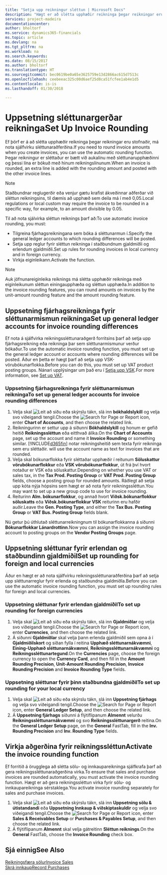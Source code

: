 ```yaml
---
title: "Setja upp reikningur sléttun | Microsoft Docs"
description: "Hægt er að slétta upphæðir reikninga þegar reikningar eru stofnaðir. Staðbundnar reglugerðir eða venjur gætu krafist ákveðinnar aðferðar við sléttun reikningsins, til dæmis að upphæð sem deila má í með 0,05."
services: project-madeira
documentationcenter: 
author: bholtorf
ms.service: dynamics365-financials
ms.topic: article
ms.devlang: na
ms.tgt_pltfrm: na
ms.workload: na
ms.search.keywords: 
ms.date: 08/15/2017
ms.author: bholtorf
ms.translationtype: HT
ms.sourcegitcommit: bec0619be0a65e3625759e13d2866ac615d7513c
ms.openlocfilehash: ceebeeac325c00d6aef25d8ca51fcfee1ab4e1d5
ms.contentlocale: is-is
ms.lasthandoff: 01/30/2018

---
```

# <a name="set-up-invoice-rounding"></a><span data-ttu-id="4e87b-104">Uppsetning sléttunargerðar reikninga</span><span class="sxs-lookup"><span data-stu-id="4e87b-104">Set Up Invoice Rounding</span></span>
<span data-ttu-id="4e87b-105">Ef þörf er á að slétta upphæðir reikninga þegar reikningar eru stofnaðir, má nota sjálfvirku sléttunaraðferðina.</span><span class="sxs-lookup"><span data-stu-id="4e87b-105">If you need to round invoice amounts when you create invoices, you can use the automatic rounding function.</span></span> <span data-ttu-id="4e87b-106">Þegar reikningur er sléttaður er bætt við aukalínu með sléttunarupphæðinni og þessi lína er bókuð með hinum reikningslínunum.</span><span class="sxs-lookup"><span data-stu-id="4e87b-106">When an invoice is rounded, an extra line is added with the rounding amount and posted with the other invoice lines.</span></span>

> [!NOTE]  
>  <span data-ttu-id="4e87b-107">Staðbundnar reglugerðir eða venjur gætu krafist ákveðinnar aðferðar við sléttun reikningsins, til dæmis að upphæð sem deila má í með 0,05.</span><span class="sxs-lookup"><span data-stu-id="4e87b-107">Local regulations or local custom may require the invoice to be rounded in a specific way, for example, to an amount divisible by 0.05.</span></span>  
  
<span data-ttu-id="4e87b-108">Til að nota sjálvirka sléttun reiknings þarf að:</span><span class="sxs-lookup"><span data-stu-id="4e87b-108">To use automatic invoice rounding, you must:</span></span>  
  
* <span data-ttu-id="4e87b-109">Tilgreina fjárhagsreikningana sem bóka á sléttunarmun í.</span><span class="sxs-lookup"><span data-stu-id="4e87b-109">Specify the general ledger accounts to which rounding differences will be posted.</span></span>  
* <span data-ttu-id="4e87b-110">Setja upp reglur fyrir sléttun reikninga í staðbundnum gjaldmiðli og erlendum gjaldmiðli.</span><span class="sxs-lookup"><span data-stu-id="4e87b-110">Set up rules for rounding invoices in local currency and in foreign currency.</span></span>  
* <span data-ttu-id="4e87b-111">Virkja eiginleikann.</span><span class="sxs-lookup"><span data-stu-id="4e87b-111">Activate the function.</span></span>  
  
> [!NOTE]  
>  <span data-ttu-id="4e87b-112">Auk jöfnunareiginleika reiknings má slétta upphæðir reikninga með eiginleikunum sléttun einingaupphæða og sléttun upphæða.</span><span class="sxs-lookup"><span data-stu-id="4e87b-112">In addition to the invoice rounding features, you can round amounts on invoices by the unit-amount rounding feature and the amount rounding feature.</span></span>  
 
## <a name="set-up-general-ledger-accounts-for-invoice-rounding-differences"></a><span data-ttu-id="4e87b-113">Uppsetning fjárhagsreikninga fyrir sléttunarmismun reikninga</span><span class="sxs-lookup"><span data-stu-id="4e87b-113">Set up general ledger accounts for invoice rounding differences</span></span>
<span data-ttu-id="4e87b-114">Ef nota á sjálfvirka reikningssléttunaraðgerð forritsins þarf að setja upp fjárhagsreikning eða reikninga þar sem sléttunarmismunur verður bókaður.</span><span class="sxs-lookup"><span data-stu-id="4e87b-114">To use the automatic invoice rounding function, you must set up the general ledger account or accounts where rounding differences will be posted.</span></span> <span data-ttu-id="4e87b-115">Áður en þetta er hægt þarf að setja upp VSK-vörubókunarflokka.</span><span class="sxs-lookup"><span data-stu-id="4e87b-115">Before you can do this, you must set up VAT product posting groups.</span></span> <span data-ttu-id="4e87b-116">Nánari upplýsingar um það eru í [Setja upp VSK](finance-setup-vat.md).</span><span class="sxs-lookup"><span data-stu-id="4e87b-116">For more information, see [Set up VAT](finance-setup-vat.md).</span></span>  
  
### <a name="to-set-up-general-ledger-accounts-for-invoice-rounding-differences"></a><span data-ttu-id="4e87b-117">Uppsetning fjárhagsreikninga fyrir sléttunarmismun reikninga</span><span class="sxs-lookup"><span data-stu-id="4e87b-117">To set up general ledger accounts for invoice rounding differences</span></span>  
1. <span data-ttu-id="4e87b-118">Velja skal ![Leit að síðu eða skýrslu](media/ui-search/search_small.png "Leit að síðu eða skýrslu táknið") tákn, slá inn **bókhaldslykill** og velja svo viðeigandi tengil.</span><span class="sxs-lookup"><span data-stu-id="4e87b-118">Choose the ![Search for Page or Report](media/ui-search/search_small.png "Search for Page or Report icon") icon, enter **Chart of Accounts**, and then choose the related link.</span></span>  
2. <span data-ttu-id="4e87b-119">Reikningurinn er settur upp á síðunni **Bókhaldslykill** og honum er gefið heitið **Reikningssléttun** eða eitthvað álíka.</span><span class="sxs-lookup"><span data-stu-id="4e87b-119">On the **Chart of Accounts** page, set up the account and name it **Invoice Rounding** or something similar.</span></span> [!INCLUDE[d365fin](includes/d365fin_md.md)]<span data-ttu-id="4e87b-120"> notar reikningsheitið sem texta fyrir reikninga sem eru sléttaðir.</span><span class="sxs-lookup"><span data-stu-id="4e87b-120"> will use the account name as text for invoices that are rounded.</span></span>  
3. <span data-ttu-id="4e87b-121">Velja skal bókunarflokka fyrir sléttaðar upphæðir í reitunum **Söluskattur vörubókunarflokkur** eða **VSK vörubókunarflokkur**, út frá því hvort notaður er VSK eða söluskattur.</span><span class="sxs-lookup"><span data-stu-id="4e87b-121">Depending on whether you use VAT or sales tax, in the **Tax Prod. Posting Group** or **VAT Prod. Posting Group** fields, choose a posting group for rounded amounts.</span></span> <span data-ttu-id="4e87b-122">Ráðlegt að setja upp kóta nýja hópsins sem hægt er að nota fyrir reikningssléttun.</span><span class="sxs-lookup"><span data-stu-id="4e87b-122">You may want to set up a new group code to use for invoice rounding.</span></span>
4. <span data-ttu-id="4e87b-123">Reiturinn **Alm. bókunarflokkur**, og annað hvort **Viðsk.bókunarflokkur söluskatts** eða **Viðsk.bókunarflokkur VSK** reiturinn eru hafðir auðir.</span><span class="sxs-lookup"><span data-stu-id="4e87b-123">Leave the **Gen. Posting Type**, and either the **Tax Bus. Posting Group** or **VAT Bus. Posting Group** fields blank.</span></span> <!-- Why do we say to leave these blank, when there are a lot of other fields we also leave blank but don't mention? -->  
  
<span data-ttu-id="4e87b-124">Nú getur þú úthlutað sléttunarreikningnum til bókunarflokkanna á síðunni **Bókunarflokkar Lánardrottinn**.</span><span class="sxs-lookup"><span data-stu-id="4e87b-124">Now you can assign the invoice rounding account to posting groups on the **Vendor Posting Groups** page.</span></span>  <!-- Why only the vendor posting groups? -->

## <a name="set-up-rounding-for-foreign-and-local-currencies"></a><span data-ttu-id="4e87b-125">Uppsetning sléttunar fyrir erlendan og staðbundinn gjaldmiðil</span><span class="sxs-lookup"><span data-stu-id="4e87b-125">Set up rounding for foreign and local currencies</span></span>
<span data-ttu-id="4e87b-126">Áður en hægt er að nota sjálfvirku reikningssléttunaraðferðina þarf að setja upp sléttunarreglur fyrir erlenda og staðbundna gjaldmiðla.</span><span class="sxs-lookup"><span data-stu-id="4e87b-126">Before you can use the automatic invoice rounding function, you must set up rounding rules for foreign and local currencies.</span></span>

### <a name="to-set-up-rounding-for-foreign-currencies"></a><span data-ttu-id="4e87b-127">Uppsetning sléttunar fyrir erlendan gjaldmiðil</span><span class="sxs-lookup"><span data-stu-id="4e87b-127">To set up rounding for foreign currencies</span></span>  
1. <span data-ttu-id="4e87b-128">Velja skal ![Leit að síðu eða skýrslu](media/ui-search/search_small.png "Leit að síðu eða skýrslu táknið") tákn, slá inn **Gjaldmiðlar** og velja svo viðeigandi tengil.</span><span class="sxs-lookup"><span data-stu-id="4e87b-128">Choose the ![Search for Page or Report](media/ui-search/search_small.png "Search for Page or Report icon") icon, enter **Currencies**, and then choose the related link.</span></span>  
2. <span data-ttu-id="4e87b-129">Á síðunni **Gjaldmiðlar** skal velja þann erlenda gjaldmiðil sem opna á í **Gjaldmiðilskort** og síðan fylla í reitina **Upphæð sléttunarnákvæmni**, **Eining-Upphæð sléttunarnákvæmni**, **Reikningssléttunarnákvæmni** og **Reikningssléttunartegund**.</span><span class="sxs-lookup"><span data-stu-id="4e87b-129">On the **Currencies** page, choose the foreign currency to open the **Currency Card**, and then fill in the **Amount Rounding Precision**, **Unit-Amount Rounding Precision**, **Invoice Rounding Precision** and **Invoice Rounding Type** fields.</span></span>
  
### <a name="to-set-up-rounding-for-your-local-currency"></a><span data-ttu-id="4e87b-130">Uppsetning sléttunar fyrir þinn staðbundna gjaldmiðil</span><span class="sxs-lookup"><span data-stu-id="4e87b-130">To set up rounding for your local currency</span></span>
1. <span data-ttu-id="4e87b-131">Velja skal ![Leit að síðu eða skýrslu](media/ui-search/search_small.png "Leit að síðu eða skýrslu táknið") tákn, slá inn **Uppsetning fjárhags** og velja svo viðeigandi tengil.</span><span class="sxs-lookup"><span data-stu-id="4e87b-131">Choose the ![Search for Page or Report](media/ui-search/search_small.png "Search for Page or Report icon") icon, enter **General Ledger Setup**, and then choose the related link.</span></span>  
2. <span data-ttu-id="4e87b-132">Á **Uppsetning fjárhags** síðunni á flýtiflipanum **Almennt** velurðu **Reikningssléttunarnákvæmni** og svo **Reikningssléttunargerð** reitina.</span><span class="sxs-lookup"><span data-stu-id="4e87b-132">On the **General Ledger Setup** page, on the **General** FastTab, fill in the **Inv. Rounding Precision** and **Inv. Rounding Type** fields.</span></span>  

## <a name="activate-the-invoice-rounding-function"></a><span data-ttu-id="4e87b-133">Virkja aðgerðina fyrir reikningssléttun</span><span class="sxs-lookup"><span data-stu-id="4e87b-133">Activate the invoice rounding function</span></span>  
<span data-ttu-id="4e87b-134">Ef forritið á örugglega að slétta sölu- og innkaupareikninga sjálfkrafa þarf að gera reikningssléttunaraðgerðina virka.</span><span class="sxs-lookup"><span data-stu-id="4e87b-134">To ensure that sales and purchase invoices are rounded automatically, you must activate the invoice rounding function.</span></span> <span data-ttu-id="4e87b-135">Hægt er að gera reikningssléttun virka fyrir sölu- og innkaupareikninga sérstaklega.</span><span class="sxs-lookup"><span data-stu-id="4e87b-135">You activate invoice rounding separately for sales and purchase invoices.</span></span>

1. <span data-ttu-id="4e87b-136">Velja skal ![Leit að síðu eða skýrslu](media/ui-search/search_small.png "Leit að síðu eða skýrslu táknið") tákn, slá inn **Uppsetning sölu & útistandandi** eða **Uppsetning Innkaup & viðskiptaskuldir** og velja svo viðeigandi tengil.</span><span class="sxs-lookup"><span data-stu-id="4e87b-136">Choose the ![Search for Page or Report](media/ui-search/search_small.png "Search for Page or Report icon") icon, enter **Sales & Receivables Setup** or **Purchases & Payables Setup**, and then choose the related link.</span></span>  
2. <span data-ttu-id="4e87b-137">Á flýtiflipanum **Almennt** skal velja gátreitinn **Sléttun reiknings**.</span><span class="sxs-lookup"><span data-stu-id="4e87b-137">On the **General** FastTab, choose the **Invoice Rounding** check box.</span></span>  
  
## <a name="see-also"></a><span data-ttu-id="4e87b-138">Sjá einnig</span><span class="sxs-lookup"><span data-stu-id="4e87b-138">See Also</span></span>  
[<span data-ttu-id="4e87b-139">Reikningsfæra sölur</span><span class="sxs-lookup"><span data-stu-id="4e87b-139">Invoice Sales</span></span>](sales-how-invoice-sales.md)  
[<span data-ttu-id="4e87b-140">Skrá innkaup</span><span class="sxs-lookup"><span data-stu-id="4e87b-140">Record Purchases</span></span>](purchasing-how-record-purchases.md)
